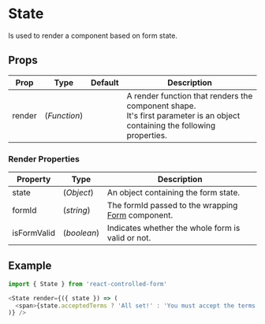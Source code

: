 # State

Is used to render a component based on form state.

## Props
| Prop | Type | Default | Description |
| --- | --- | --- | --- | 
| render | (*Function*) | | A render function that renders the component shape. <br>It's first parameter is an object containing the following properties. |

### Render Properties

| Property | Type | Description |
| --- | --- | --- | 
| state | (*Object*) | An object containing the form state. |
| formId | (*string*) | The formId passed to the wrapping [Form](Form.md) component. |
| isFormValid | (*boolean*) | Indicates whether the whole form is valid or not. |

## Example
```javascript
import { State } from 'react-controlled-form'

<State render={({ state }) => (
  <span>{state.acceptedTerms ? 'All set!' : 'You must accept the terms of trade.'}.</span>
)} />
```
